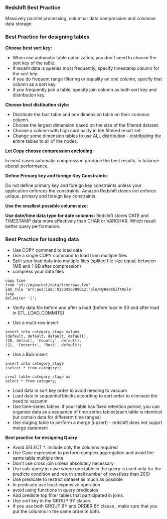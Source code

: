 ### Redshift Best Practice
Massively parallel processing, columnar data compression and columnar data storage.

### Best Practice for designing tables
**Choose best sort key:** 
- When use automatic table optimization, you don't need to choose the sort key of the table.
- if recent data is queries most frequently, specify timestamp column for the sort key.
- if you do frequent range filtering or equality on one column, specify that column as a sort key.
- if you frequently join a table, specify join column as both sort key and distribution key.

**Choose best distibution style:**
-  Distribute the fact table and one dimension table on their common column.
- Choose the largest dimension based on the size of the filtered dataset.
- Choose a column with high cardinality in teh filtered result set.
- Change some dimension tables to use ALL distribution - distributing the entire tables to all of the nodes.

**Let Copy choose compression encloding:**

In most cases automatic compression produce the best results. in balance oberall performance.

**Define Primary key and foreign Key Constraints:** 

Do not define primary key and foreign key constraints unless your application enforces the constraints. Amazon Redshift doees not enforce unique, primary and foreign key constraints.

**Use the smallest possible column size:**

**Use date/time data type for date columns:**
Redshift stores DATE and TIMESTAMP data more effectively than CHAR or VARCHAR. Which result better query performance.

### Best Practice for loading data

- Use COPY command to load data
- Use a single COPY command to load from multiple files
- Split your load data into multiple files (splited file size equal, between 1MB and 1 GB after compression)
- compress your data files
```
copy time
from 's3://mybucket/data/timerows.lzo'
iam_role 'arn:aws:iam::0123456789012:role/MyRedshiftRole'
lzop
delimiter '|';
```

- Verify data file before and after a load (before load in S3 and after load in STL_LOAD_COMMITS)

- Use a multi-row insert
```
insert into category_stage values
(default, default, default, default),
(20, default, 'Country', default),
(21, 'Concerts', 'Rock', default);
```
- Use a Bulk insert
```
insert into category_stage
(select * from category);

creat table category_stage as
select * from category;
```
- Load data in sort key order to avoid needing to vacuum
- Load data in sequential blocks according to sort order to eliminate the need to vacumm
- Use time-series tables: if your table has fixed retention period, you can organize data as a sequence of time series tables(each table is identical but contain data for differernt time ranges)
- Use staging table to perform a merge (upsert) - redshift does not supprt merge statement

**Best practice for designing Query**
- Avoid SELECT *. Include only the columns required
- Use Case expression to perform complex aggregation and avoid the same table multiple time
- Don't use cross join unless absolutely necessary
- Use sub-query in case where one table in the query is used only for the predicte condition and return small number of rows(less than 200)
- Use predicate to restrict dataset as much as possible
- In predicate use least expensive operation
- avoid using functions in query predicates
- Add predicte top filter tables that participated in joins.
- Use sort key in the GROUP BY clause.
- if you use both GROUP BY and ORDER BY clause , make sure that you put the columns in the same order in both.